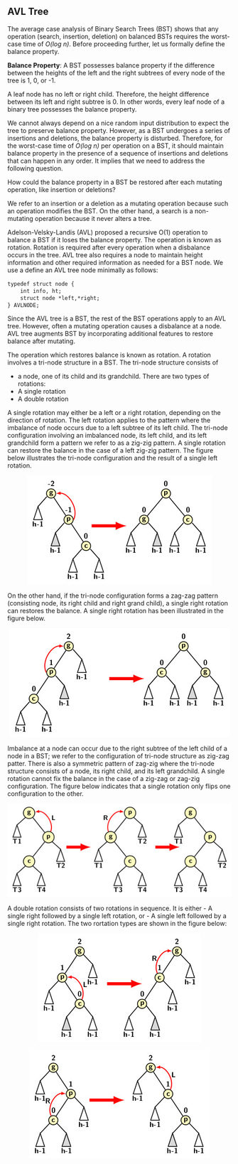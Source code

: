 ## AVL Tree

The average case analysis of Binary Search Trees (BST) shows that any operation (search, insertion, deletion)  on balanced BSTs requires the worst-case time of 
<i>O(log n)</i>. Before proceeding further, let us formally define the balance property. 

<strong>Balance Property</strong>: A BST possesses balance property if the difference between the heights of the left and the right subtrees of every node of the tree is 1, 0, or -1. 

A leaf node has no left or right child. Therefore, the height difference between its left and right subtree is 0. In other words, every leaf node
of a binary tree possesses the balance property.

We cannot always depend on a nice random input distribution to expect the tree to preserve balance property. However, as a BST undergoes a series of insertions 
and deletions, the balance property is disturbed. Therefore, for the worst-case time of <i>O(log n)</i> per operation on a BST, it should maintain balance property in the presence of a sequence of insertions and deletions that can happen in any order. It implies that we need to address the following question. 

How could the balance property in a BST be restored after each mutating operation, like insertion or deletions? 

We refer to an insertion or a deletion as a mutating operation because such an operation modifies the BST. On the other hand, a search is a non-mutating operation because it never alters a tree. 

Adelson-Velsky-Landis (AVL) proposed a recursive O(1) operation to balance a BST if it loses the balance property. The operation is known as rotation. 
Rotation is required after every operation when a disbalance occurs in the tree. AVL tree also requires a node to maintain height information and 
other required information as needed for a BST node. We use a define an AVL tree node minimally as follows:
```
typedef struct node {
    int info, ht;
    struct node *left,*right;
} AVLNODE;
```

Since the AVL tree is a BST, the rest of the BST operations apply to an AVL tree. However, often a mutating operation causes a disbalance at a node. 
AVL tree augments BST by incorporating additional features to restore balance after mutating. 

The operation which restores balance is known as rotation. A rotation involves a tri-node structure in a BST. The tri-node structure consists of 
- a node, one of its child and its grandchild.
There are two types of rotations:
- A single rotation
- A double rotation

A single rotation may either be a left or a right rotation, depending on the direction of rotation. The left rotation applies to the pattern where the 
imbalance of node occurs due to a left subtree of its left child. The tri-node configuration involving an imbalanced node, its left child, and its left grandchild form a pattern we refer to as a zig-zig pattern. A single rotation can restore the balance in the case of a left zig-zig pattern. The figure
below illustrates the tri-node configuration and the result of a single left rotation.
<p align="center">
<img src="../images/avlSingleLeft.jpg">
</p>
On the other hand, if the tri-node configuration forms a zag-zag pattern (consisting node, its right child and right grand child), a  single right rotation
can restores the balance. A single right rotation has been illustrated in the figure below.
<p align="center">
<img src="../images/avlSingleRight.jpg">
</p>

Imbalance at a node can occur due to the right subtree of the left child of a node in a BST; we refer to the configuration of tri-node structure as zig-zag patter. There 
is also a symmetric pattern of zag-zig where the tri-node structure consists of a node, its right child, and its left grandchild. A single rotation cannot fix the
balance in the case of a zig-zag or zag-zig configuration. The figure below indicates that a single rotation only flips one configuration to the other.
<p align="center">
    <img src="../images/needForDR.jpg">
</p>
A double rotation consists of two rotations in sequence. It is either 
- A single right followed by a single left rotation, or
- A single left followed by a single right rotation.
The two rortation types are shown in the figure below:
<p align="center">
<img src="../images/avlDoubleLR.jpg">
</p>
<p align="center">
<img src="../images/avlDoubleRL.jpg">
</p>




